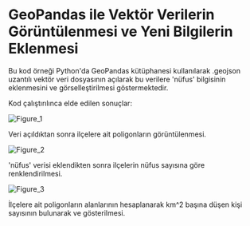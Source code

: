 # GeoPandas ile Vektör Verilerin Görüntülenmesi ve Yeni Bilgilerin Eklenmesi

Bu kod örneği Python'da GeoPandas kütüphanesi kullanılarak .geojson uzantılı vektör veri dosyasının açılarak bu verilere 'nüfus' bilgisinin eklenmesini ve görselleştirilmesi göstermektedir.

Kod çalıştırılınca elde edilen sonuçlar:

![Figure_1](https://github.com/gurolkb/Python-GeoPandas-ile-Veri-Acma-Guncelleme-ve-Goruntuleme/assets/129385033/18375aed-a80a-475e-919a-7fd11461b8db)

Veri açıldıktan sonra ilçelere ait poligonların görüntülenmesi.

![Figure_2](https://github.com/gurolkb/Python-GeoPandas-ile-Veri-Acma-Guncelleme-ve-Goruntuleme/assets/129385033/42223f84-748c-4f56-bf0e-1313f9d569a0)

'nüfus' verisi eklendikten sonra ilçelerin nüfus sayısına göre renklendirilmesi.

![Figure_3](https://github.com/gurolkb/Python-GeoPandas-ile-Veri-Acma-Guncelleme-ve-Goruntuleme/assets/129385033/730e876a-f176-4cd1-b485-73ce9f0af995)

İlçelere ait poligonların alanlarının hesaplanarak km^2 başına düşen kişi sayısının bulunarak ve gösterilmesi.
